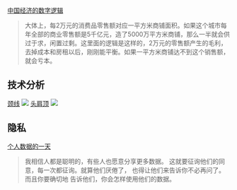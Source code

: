 [中国经济的数字逻辑](http://www.ruanyifeng.com/blog/2021/05/china-economy-explanation.html)
>大体上，每2万元的消费品零售额对应一平方米商铺面积。如果这个城市每年全部的商业零售额是5千亿元，造了5000万平方米商铺，那么一半就会供过于求，闲置过剩。这里面的逻辑是这样的，2万元的零售额产生的毛利，去掉成本和房租以后，刚刚能平衡。如果一平方米商铺达不到这个销售额，就会亏本。

## 技术分析

[颈线](https://wiki.mbalib.com/wiki/%E9%A2%88%E7%BA%BF)
![](https://wiki.mbalib.com/w/images/2/28/%E9%A2%88%E7%BA%BF.jpg)
[头肩顶](https://wiki.mbalib.com/wiki/%E5%A4%B4%E8%82%A9%E9%A1%B6%E5%BD%A2)
![](https://wiki.mbalib.com/w/images/thumb/3/37/%E5%A4%B4%E8%82%A9%E9%A1%B6%E5%9B%BE1.jpg/200px-%E5%A4%B4%E8%82%A9%E9%A1%B6%E5%9B%BE1.jpg)

## 隐私

[个人数据的一天](https://www.apple.com.cn/privacy/docs/A_Day_in_the_Life_of_Your_Data.pdf)
>我相信人都是聪明的，有些人也愿意分享更多数据。 这就要征询他们的同意，每一次都征询。就算他们厌倦了， 也得让他们来告诉你不必再问了。而且你要确切地 告诉他们，你会怎样使用他们的数据。
